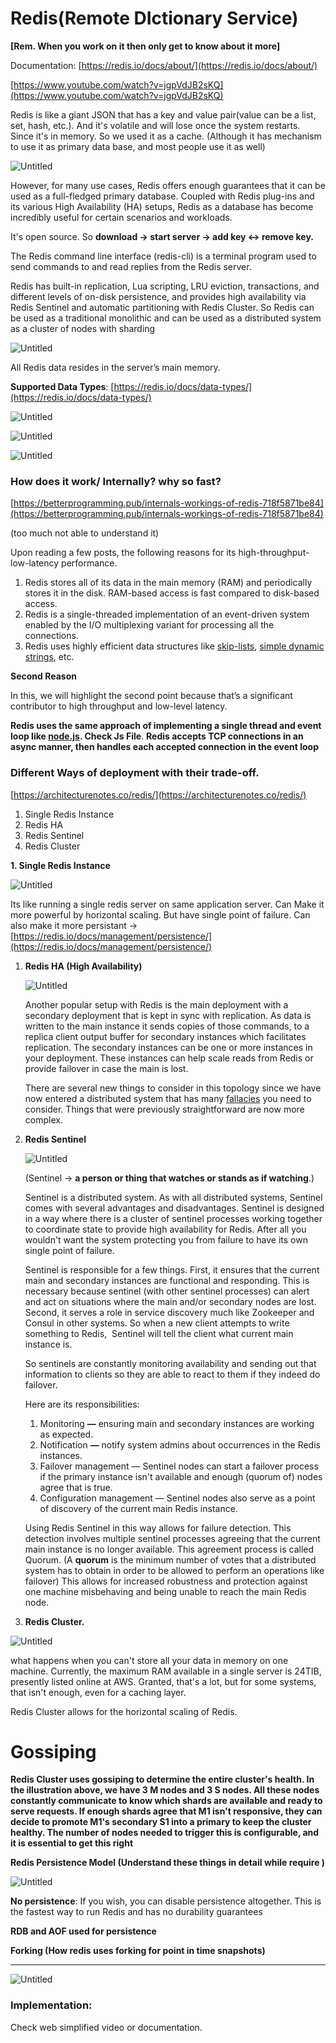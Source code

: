 # Redis(Remote DIctionary Service)

**[Rem. When you work on it then only get to know about it more]**

Documentation: [https://redis.io/docs/about/](https://redis.io/docs/about/)

[https://www.youtube.com/watch?v=jgpVdJB2sKQ](https://www.youtube.com/watch?v=jgpVdJB2sKQ)

Redis is like a giant JSON that has a key and value pair(value can be a list, set, hash, etc.). And it's volatile and will lose once the system restarts. Since it's in memory. So we used it as a cache. (Although it has mechanism to use it as primary data base, and most people use it as well)

![Untitled](Untitled.png)

However, for many use cases, Redis offers enough guarantees that it can be used as a full-fledged primary database. Coupled with Redis plug-ins and its various High Availability (HA) setups, Redis as a database has become incredibly useful for certain scenarios and workloads.

It's open source. So **download → start server → add key ↔ remove key.**

The Redis command line interface (redis-cli) is a terminal program used to send commands to and read replies from the Redis server.

Redis has built-in replication, Lua scripting, LRU eviction, transactions, and different levels of on-disk persistence, and provides high availability via Redis Sentinel and automatic partitioning with Redis Cluster. So Redis can be used as a traditional monolithic and can be used as a distributed system as a cluster of nodes with sharding

![Untitled](Untitled%201.png)

All Redis data resides in the server’s main memory.

**Supported Data Types**: [https://redis.io/docs/data-types/](https://redis.io/docs/data-types/)

![Untitled](Untitled%202.png)

![Untitled](Untitled%203.png)

![Untitled](Untitled%204.png)

### How does it work/ Internally? why so fast?

[https://betterprogramming.pub/internals-workings-of-redis-718f5871be84](https://betterprogramming.pub/internals-workings-of-redis-718f5871be84)

(too much not able to understand it)

Upon reading a few posts, the following reasons for its high-throughput-low-latency performance.

1. Redis stores all of its data in the main memory (RAM) and periodically stores it in the disk. RAM-based access is fast compared to disk-based access.
2. Redis is a single-threaded implementation of an event-driven system enabled by the I/O multiplexing variant for processing all the connections.
3. Redis uses highly efficient data structures like [skip-lists](https://www.ics.uci.edu/~pattis/ICS-23/lectures/notes/Skip%20Lists.pdf), [simple dynamic strings](https://github.com/antirez/sds), etc.

**Second Reason**

In this, we will highlight the second point because that’s a significant contributor to high throughput and low-level latency.

**Redis uses the same approach of implementing a single thread and event loop like [node.js](https://nodejs.org/en/docs/guides/event-loop-timers-and-nexttick/). Check Js File**.  **Redis accepts TCP connections in an async manner, then handles each accepted connection in the event loop**

### Different Ways of deployment with their trade-off.

[https://architecturenotes.co/redis/](https://architecturenotes.co/redis/)

1. Single Redis Instance
2. Redis HA
3. Redis Sentinel
4. Redis Cluster

**1.  Single Redis Instance**

![Untitled](Untitled%205.png)

Its like running a single redis server on same application server. Can Make it more powerful by horizontal scaling. But have single point of failure. Can also make it more persistant → [https://redis.io/docs/management/persistence/](https://redis.io/docs/management/persistence/)

1. **Redis HA (High Availability)**
    
    
    ![Untitled](Untitled%206.png)
    
    Another popular setup with Redis is the main deployment with a secondary deployment that is kept in sync with replication. As data is written to the main instance it sends copies of those commands, to a replica client output buffer for secondary instances which facilitates replication. The secondary instances can be one or more instances in your deployment. These instances can help scale reads from Redis or provide failover in case the main is lost.
    
    There are several new things to consider in this topology since we have now entered a distributed system that has many [fallacies](https://architecturenotes.co/fallacies-of-distributed-systems/) you need to consider. Things that were previously straightforward are now more complex.
    
2. **Redis Sentinel**
    
    ![Untitled](Untitled%207.png)
    
    (Sentinel → **a person or thing that watches or stands as if watching**.)
    
    Sentinel is a distributed system. As with all distributed systems, Sentinel comes with several advantages and disadvantages. Sentinel is designed in a way where there is a cluster of sentinel processes working together to coordinate state to provide high availability for Redis. After all you wouldn't want the system protecting you from failure to have its own single point of failure.
    
    Sentinel is responsible for a few things. First, it ensures that the current main and secondary instances are functional and responding. This is necessary because sentinel (with other sentinel processes) can alert and act on situations where the main and/or secondary nodes are lost. Second, it serves a role in service discovery much like Zookeeper and Consul in other systems. So when a new client attempts to write something to Redis,  Sentinel will tell the client what current main instance is.
    
    So sentinels are constantly monitoring availability and sending out that information to clients so they are able to react to them if they indeed do failover.
    
    Here are its responsibilities:
    
    1. Monitoring **—** ensuring main and secondary instances are working as expected.
    2. Notification **—** notify system admins about occurrences in the Redis instances.
    3. Failover management — Sentinel nodes can start a failover process if the primary instance isn't available and enough (quorum of) nodes agree that is true.
    4. Configuration management — Sentinel nodes also serve as a point of discovery of the current main Redis instance.
    
    Using Redis Sentinel in this way allows for failure detection. This detection involves multiple sentinel processes agreeing that the current main instance is no longer available. This agreement process is called Quorum. (A **quorum** is the minimum number of votes that a distributed system has to obtain in order to be allowed to perform an operations like failover) This allows for increased robustness and protection against one machine misbehaving and being unable to reach the main Redis node.
    
3. **Redis Cluster.**

![Untitled](Untitled%208.png)

 what happens when you can't store all your data in memory on one machine. Currently, the maximum RAM available in a single server is 24TIB, presently listed online at AWS. Granted, that's a lot, but for some systems, that isn't enough, even for a caching layer.

Redis Cluster allows for the horizontal scaling of Redis.

# **Gossiping**

**Redis Cluster uses gossiping to determine the entire cluster's health. In the illustration above, we have 3 M nodes and 3 S nodes. All these nodes constantly communicate to know which shards are available and ready to serve requests. If enough shards agree that M1 isn't responsive, they can decide to promote M1's secondary S1 into a primary to keep the cluster healthy. The number of nodes needed to trigger this is configurable, and it is essential to get this right**

**Redis Persistence Model (Understand these things in detail while require )**

![Untitled](Untitled%209.png)

**No persistence**: If you wish, you can disable persistence altogether. This is the fastest way to run Redis and has no durability guarantees

**RDB and AOF used for persistence**

**Forking (How redis uses forking for point in time snapshots)**

 ****

![Untitled](Untitled%2010.png)

### Implementation:

Check web simplified video or documentation.